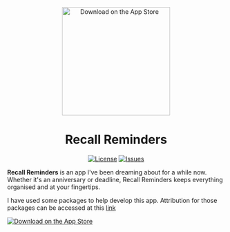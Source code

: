 <div align="center">
  <a href="https://apps.apple.com/au/app/recall-reminders/id6746973146">
    <picture>
      <source media="(prefers-color-scheme: dark)" srcset="https://hc-cdn.hel1.your-objectstorage.com/s/v3/e3b397ca96816549ce4b44fcc7a5bfc66b8fd4b4_reminders_app_logo_rounded_corners__1_.png">
      <img alt="Download on the App Store" src="https://hc-cdn.hel1.your-objectstorage.com/s/v3/e3b397ca96816549ce4b44fcc7a5bfc66b8fd4b4_reminders_app_logo_rounded_corners__1_.png" height="250">
    </picture>
  </a>
  <h1>Recall Reminders</h1>

  <a href="https://github.com/NanoMars/Recall-Reminders"><img alt="License" src="https://img.shields.io/github/license/NanoMars/Recall-Reminders?style=for-the-badge"></a>
  <a href="https://github.com/NanoMars/Recall-Reminders/issues"><img alt="Issues" src="https://img.shields.io/github/issues/NanoMars/Recall-Reminders?style=for-the-badge"></a>
</div>

**Recall Reminders** is an app I've been dreaming about for a while now. Whether it's an anniversary or deadline, Recall Reminders keeps everything organised and at your fingertips.


I have used some packages to help develop this app. Attribution for those packages can be accessed at this [link](Attribution.md)
   

[![Download on the App Store](https://toolbox.marketingtools.apple.com/api/assets/featured-content/apps/badges/badge-2/en-us.svg)](https://apps.apple.com/au/app/recall-reminders/id6746973146)